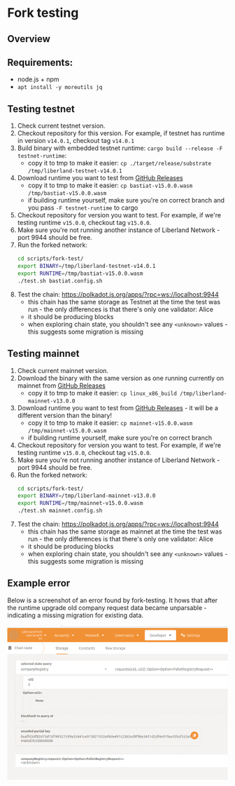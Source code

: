# Fork testing

## Overview


## Requirements: 

* node.js + npm
* `apt install -y moreutils jq`

## Testing testnet

1. Check current testnet version.
2. Checkout repository for this version. For example, if testnet has runtime in version `v14.0.1`, checkout tag `v14.0.1`
3. Build binary with embedded testnet runtime: `cargo build --release -F testnet-runtime`:
   * copy it to tmp to make it easier: `cp ./target/release/substrate /tmp/liberland-testnet-v14.0.1`
4. Download runtime you want to test from [GitHub Releases](https://github.com/liberland/liberland_substrate/releases)
   * copy it to tmp to make it easier:  `cp bastiat-v15.0.0.wasm /tmp/bastiat-v15.0.0.wasm`
   * if building runtime yourself, make sure you're on correct branch and you pass `-F testnet-runtime` to cargo
5. Checkout repository for version you want to test. For example, if we're testing runtime `v15.0.0`, checkout tag `v15.0.0`.
6. Make sure you're not running another instance of Liberland Network - port 9944 should be free.
7. Run the forked network:
   ```sh
   cd scripts/fork-test/
   export BINARY=/tmp/liberland-testnet-v14.0.1
   export RUNTIME=/tmp/bastiat-v15.0.0.wasm
   ./test.sh bastiat.config.sh
   ```
8. Test the chain: https://polkadot.js.org/apps/?rpc=ws://localhost:9944
   * this chain has the same storage as Testnet at the time the test was run - the only differences is that there's only one validator: Alice
   * it should be producing blocks
   * when exploring chain state, you shouldn't see any `<unknown>` values - this suggests some migration is missing

## Testing mainnet

1. Check current mainnet version.
2. Download the binary with the same version as one running currently on mainnet from [GitHub Releases](https://github.com/liberland/liberland_substrate/releases)
   * copy it to tmp to make it easier: `cp linux_x86_build /tmp/liberland-mainnet-v13.0.0`
4. Download runtime you want to test from [GitHub Releases](https://github.com/liberland/liberland_substrate/releases) - it will be a different version than the binary!
   * copy it to tmp to make it easier:  `cp mainnet-v15.0.0.wasm /tmp/mainnet-v15.0.0.wasm`
   * if building runtime yourself, make sure you're on correct branch
5. Checkout repository for version you want to test. For example, if we're testing runtime `v15.0.0`, checkout tag `v15.0.0`.
6. Make sure you're not running another instance of Liberland Network - port 9944 should be free.
7. Run the forked network:
   ```sh
   cd scripts/fork-test/
   export BINARY=/tmp/liberland-mainnet-v13.0.0
   export RUNTIME=/tmp/mainnet-v15.0.0.wasm
   ./test.sh mainnet.config.sh
   ```
8. Test the chain: https://polkadot.js.org/apps/?rpc=ws://localhost:9944
   * this chain has the same storage as mainnet at the time the test was run - the only differences is that there's only one validator: Alice
   * it should be producing blocks
   * when exploring chain state, you shouldn't see any `<unknown>` values - this suggests some migration is missing

## Example error

Below is a screenshot of an error found by fork-testing. It hows that after the runtime upgrade old company request data became unparsable - indicating a missing migration for existing data.

![error](error.png)